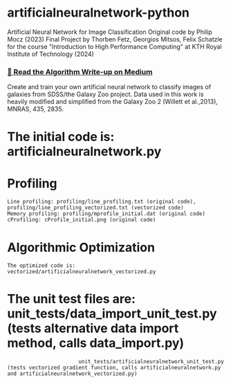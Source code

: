 # artificialneuralnetwork-python
Artificial Neural Network for Image Classification
Original code by Philip Mocz (2023)
Final Project by Thorben Fetz, Georgios Mitsos, Felix Schatzle for the course "Introduction to High Performance Computing" at KTH Royal Institute of Technology (2024)

### [📝 Read the Algorithm Write-up on Medium](https://philip-mocz.medium.com/create-your-own-artificial-neural-network-for-multi-class-classification-with-python-7011946af722)

Create and train your own artificial neural network to classify images of galaxies from SDSS/the Galaxy Zoo project.
Data used in this work is heavily modified and simplified from  the Galaxy Zoo 2 (Willett et al.,2013), MNRAS, 435, 2835.

# The initial code is: artificialneuralnetwork.py

# Profiling
    Line profiling: profiling/line_profiling.txt (original code), profiling/line_profiling_vectorized.txt (vectorized code)
    Memory profiling: profiling/mprofile_initial.dat (original code)
    cProfiling: cProfile_initial.png (original code)
  
# Algorithmic Optimization
    The optimized code is: vectorized/artificialneuralnetwork_vectorized.py

# The unit test files are: unit_tests/data_import_unit_test.py (tests alternative data import method, calls data_import.py)
                           unit_tests/artificialneuralnetwork_unit_test.py (tests vectorized gradient function, calls artificialneuralnetwork.py and artificialneuralnetwork_vectorized.py)


